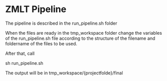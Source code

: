 # ZMLT Pipeline

The pipeline is described in the run_pipeline.sh folder

When the files are ready in the tmp_workspace folder change the variables of the run_pipeline.sh file according to the structure of the filename and foldername of the files to be used.

After that, call

sh run_pipeline.sh

The output will be in tmp_workspace/{projectfolde}/final 



